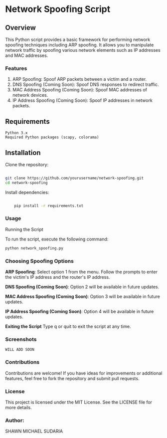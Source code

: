 # Network Spoofing Script

## Overview

This Python script provides a basic framework for performing network spoofing techniques including ARP spoofing. It allows you to manipulate network traffic by spoofing various network elements such as IP addresses and MAC addresses.
### Features

1. ARP Spoofing: Spoof ARP packets between a victim and a router.
2. DNS Spoofing (Coming Soon): Spoof DNS responses to redirect traffic.
3. MAC Address Spoofing (Coming Soon): Spoof MAC addresses of network devices.
4. IP Address Spoofing (Coming Soon): Spoof IP addresses in network packets.

## Requirements

    Python 3.x
    Required Python packages (scapy, colorama)

## Installation
Clone the repository:

```bash

git clone https://github.com/yourusername/network-spoofing.git
cd network-spoofing
```
Install dependencies:

```bash

    pip install -r requirements.txt
```

### Usage
Running the Script

To run the script, execute the following command:

```bash
python network_spoofing.py
```

### Choosing Spoofing Options

**ARP Spoofing**:
    Select option 1 from the menu.
    Follow the prompts to enter the victim's IP address and the router's IP address.

**DNS Spoofing (Coming Soon)**:
    Option 2 will be available in future updates.

**MAC Address Spoofing (Coming Soon)**:
    Option 3 will be available in future updates.

**IP Address Spoofing (Coming Soon)**:
    Option 4 will be available in future updates.

**Exiting the Script**
    Type q or quit to exit the script at any time.

### Screenshots
    WILL ADD SOON

### Contributions

Contributions are welcome! If you have ideas for improvements or additional features, feel free to fork the repository and submit pull requests.

### License

This project is licensed under the MIT License. See the LICENSE file for more details.

### Author:
SHAWN MICHAEL SUDARIA
